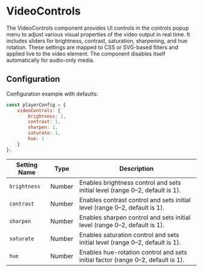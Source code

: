 # VideoControls

The VideoControls component provides UI controls in the controls popup menu to adjust various visual properties of the video output in real time. It includes sliders for brightness, contrast, saturation, sharpening, and hue rotation. These settings are mapped to CSS or SVG-based filters and applied live to the video element. The component disables itself automatically for audio-only media.

## Configuration

Configuration example with defaults:

```javascript
const playerConfig = {
    videoControls: {
        brightness: 1,
        contrast: 1,
        sharpen: 1,
        saturate: 1,
        hue: 1
    }
};
```

| Setting Name | Type   | Description                                                  |
| ------------ | ------ | ------------------------------------------------------------ |
| `brightness` | Number | Enables brightness control and sets initial level (range 0–2, default is 1). |
| `contrast`   | Number | Enables contrast control and sets initial level (range 0–2, default is 1). |
| `sharpen`    | Number | Enables sharpen control and sets initial level (range 0–2, default is 1). |
| `saturate`   | Number | Enables saturation control and sets initial level (range 0–2, default is 1). |
| `hue`  | Number | Enables hue-rotation control and sets initial factor (range 0–2, default is 1). |
